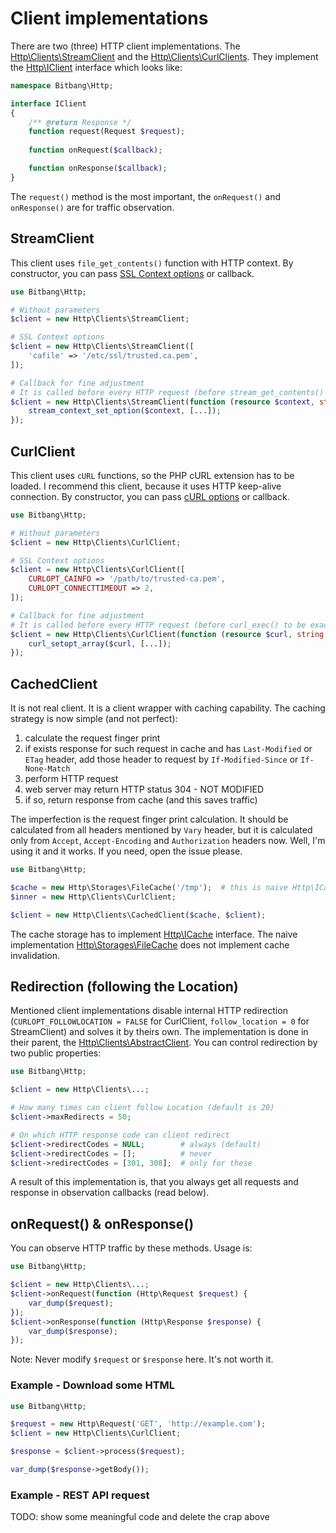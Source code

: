 # Client implementations

There are two (three) HTTP client implementations. The [Http\Clients\StreamClient](https://github.com/bitbang/http/blob/master/src/Http/Clients/StreamClient.php) and the [Http\Clients\CurlClients](https://github.com/bitbang/http/blob/master/src/Http/Clients/CurlClient.php). They implement the [Http\IClient](https://github.com/bitbang/http/blob/master/src/Http/IClient.php) interface which looks like:

```php
namespace Bitbang\Http;

interface IClient
{
	/** @return Response */
	function request(Request $request);
	
	function onRequest($callback);

	function onResponse($callback);
}
```

The `request()` method is the most important, the `onRequest()` and `onResponse()` are for traffic observation.


## StreamClient

This client uses `file_get_contents()` function with HTTP context. By constructor, you can pass [SSL Context options](http://php.net/manual/en/context.ssl.php) or callback.

```php
use Bitbang\Http;

# Without parameters
$client = new Http\Clients\StreamClient;

# SSL Context options
$client = new Http\Clients\StreamClient([
	'cafile' => '/etc/ssl/trusted.ca.pem',
]);

# Callback for fine adjustment
# It is called before every HTTP request (before stream_get_contents() to be exact)
$client = new Http\Clients\StreamClient(function (resource $context, string $url) {
	stream_context_set_option($context, [...]);
});
```


## CurlClient

This client uses `cURL` functions, so the PHP cURL extension has to be loaded. I recommend this client, because it uses HTTP keep-alive connection. By constructor, you can pass [cURL options](http://php.net/manual/en/function.curl-setopt.php) or callback.

```php
use Bitbang\Http;

# Without parameters
$client = new Http\Clients\CurlClient;

# SSL Context options
$client = new Http\Clients\CurlClient([
	CURLOPT_CAINFO => '/path/to/trusted-ca.pem',
	CURLOPT_CONNECTTIMEOUT => 2,
]);

# Callback for fine adjustment
# It is called before every HTTP request (before curl_exec() to be exact)
$client = new Http\Clients\CurlClient(function (resource $curl, string $url) {
	curl_setopt_array($curl, [...]);
});
```


## CachedClient

It is not real client. It is a client wrapper with caching capability. The caching strategy is now simple (and not perfect):

1. calculate the request finger print
2. if exists response for such request in cache and has `Last-Modified` or `ETag` header, add those header to request by `If-Modified-Since` or `If-None-Match`
3. perform HTTP request
4. web server may return HTTP status 304 - NOT MODIFIED
5. if so, return response from cache (and this saves traffic)

The imperfection is the request finger print calculation. It should be calculated from all headers mentioned by `Vary` header, but it is calculated only from `Accept`, `Accept-Encoding` and `Authorization` headers now. Well, I'm using it and it works. If you need, open the issue please.

```php
use Bitbang\Http;

$cache = new Http\Storages\FileCache('/tmp');  # this is naive Http\ICache implementation
$inner = new Http\Clients\CurlClient;

$client = new Http\Clients\CachedClient($cache, $client);
```

The cache storage has to implement [Http\ICache](https://github.com/bitbang/http/blob/master/src/Http/ICache.php) interface. The naive implementation [Http\Storages\FileCache](https://github.com/bitbang/http/blob/master/src/Http/Storages/FileCache.php) does not implement cache invalidation.


## Redirection (following the Location)

Mentioned client implementations disable internal HTTP redirection (`CURLOPT_FOLLOWLOCATION = FALSE` for CurlClient, `follow_location = 0` for StreamClient) and solves it by theirs own. The implementation is done in their parent, the [Http\Clients\AbstractClient](https://github.com/bitbang/http/blob/master/src/Http/Clients/AbstractClient.php). You can control redirection by two public properties:

```php
use Bitbang\Http;

$client = new Http\Clients\...;

# How many times can client follow Location (default is 20)
$client->maxRedirects = 50;

# On which HTTP response code can client redirect
$client->redirectCodes = NULL;        # always (default)
$client->redirectCodes = [];          # never
$client->redirectCodes = [301, 308];  # only for these
```

A result of this implementation is, that you always get all requests and response in observation callbacks (read below).


## onRequest() & onResponse()

You can observe HTTP traffic by these methods. Usage is:
```php
use Bitbang\Http;

$client = new Http\Clients\...;
$client->onRequest(function (Http\Request $request) {
	var_dump($request);
});
$client->onResponse(function (Http\Response $response) {
	var_dump($response);
});
```

Note: Never modify `$request` or `$response` here. It's not worth it.


### Example - Download some HTML
```php
use Bitbang\Http;

$request = new Http\Request('GET', 'http://example.com');
$client = new Http\Clients\CurlClient;

$response = $client->process($request);

var_dump($response->getBody());
```


### Example - REST API request

TODO: show some meaningful code and delete the crap above

